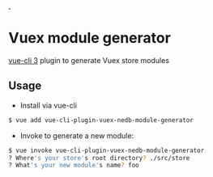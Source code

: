 <a href="https://npmjs.com/package/vue-cli-plugin-vuex-nedb-module-generator">
    <img alt="" src="https://img.shields.io/npm/v/vue-cli-plugin-vuex-module-generator/latest.svg?style=flat-square">
</a>
<a href="https://npmjs.com/package/vue-cli-plugin-vuex-nedb-module-generator">
    <img alt="" src="https://img.shields.io/npm/dm/vue-cli-plugin-vuex-module-generator.svg?style=flat-square">
</a>

# Vuex module generator

[vue-cli 3](https://github.com/vuejs/vue-cli) plugin to generate Vuex store modules

## Usage

- Install via vue-cli

```sh
$ vue add vue-cli-plugin-vuex-nedb-module-generator
```

- Invoke to generate a new module:

```sh
$ vue invoke vue-cli-plugin-vuex-nedb-module-generator
? Where's your store's root directory? ./src/store
? What's your new module's name? foo
```
